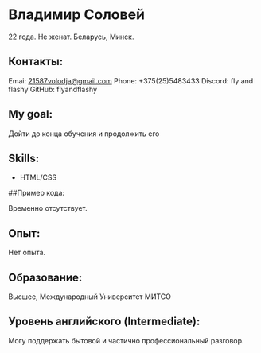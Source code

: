 # Владимир Соловей
22 года. Не женат.
Беларусь, Минск.

## Контакты:
Emai: 21587volodja@gmail.com
Phone: +375(25)5483433
Discord: fly and flashy
GitHub: flyandflashy

## My goal:
Дойти до конца обучения и продолжить его

## Skills:

  * HTML/CSS 

##Пример кода:

Временно отсутствует.

## Опыт:
Нет опыта.

## Образование: 
Высшее, 
Международный Университет МИТСО

## Уровень английского (Intermediate):
Могу поддержать бытовой и частично профессиональный разговор.